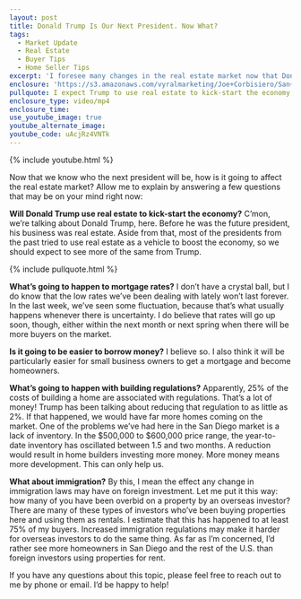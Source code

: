 ```yaml
---
layout: post
title: Donald Trump Is Our Next President. Now What?
tags:
  - Market Update
  - Real Estate
  - Buyer Tips
  - Home Seller Tips
excerpt: 'I foresee many changes in the real estate market now that Donald Trump has been elected president. Most of them, I believe, can be beneficial to homeowners.'
enclosure: 'https://s3.amazonaws.com/vyralmarketing/Joe+Corbisiero/San+Diego+Real+Estate+Trump%27s+Effect+on+the+Real+Estate+Market.mp4'
pullquote: I expect Trump to use real estate to kick-start the economy.
enclosure_type: video/mp4
enclosure_time:
use_youtube_image: true
youtube_alternate_image:
youtube_code: uAcjRz4VNTk
---
```



{% include youtube.html %}

Now that we know who the next president will be, how is it going to affect the real estate market? Allow me to explain by answering a few questions that may be on your mind right now:

**Will Donald Trump use real estate to kick-start the economy?** C’mon, we’re talking about Donald Trump, here. Before he was the future president, his business was real estate. Aside from that, most of the presidents from the past tried to use real estate as a vehicle to boost the economy, so we should expect to see more of the same from Trump.

{% include pullquote.html %}

**What’s going to happen to mortgage rates?** I don’t have a crystal ball, but I do know that the low rates we’ve been dealing with lately won’t last forever. In the last week, we’ve seen some fluctuation, because that’s what usually happens whenever there is uncertainty. I do believe that rates will go up soon, though, either within the next month or next spring when there will be more buyers on the market.

**Is it going to be easier to borrow money?** I believe so. I also think it will be particularly easier for small business owners to get a mortgage and become homeowners.

**What’s going to happen with building regulations?** Apparently, 25% of the costs of building a home are associated with regulations. That’s a lot of money! Trump has been talking about reducing that regulation to as little as 2%. If that happened, we would have far more homes coming on the market. One of the problems we’ve had here in the San Diego market is a lack of inventory. In the $500,000 to $600,000 price range, the year-to-date inventory has oscillated between 1.5 and two months. A reduction would result in home builders investing more money. More money means more development. This can only help us.

**What about immigration?** By this, I mean the effect any change in immigration laws may have on foreign investment. Let me put it this way: how many of you have been overbid on a property by an overseas investor? There are many of these types of investors who’ve been buying properties here and using them as rentals. I estimate that this has happened to at least 75% of my buyers. Increased immigration regulations may make it harder for overseas investors to do the same thing. As far as I’m concerned, I’d rather see more homeowners in San Diego and the rest of the U.S. than foreign investors using properties for rent.

If you have any questions about this topic, please feel free to reach out to me by phone or email. I’d be happy to help!